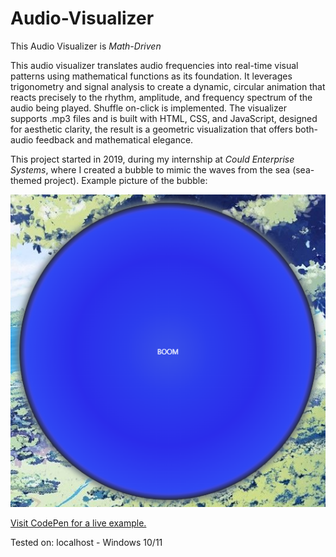 # Audio-Visualizer
This Audio Visualizer is *Math-Driven*

This audio visualizer translates audio frequencies into real-time visual patterns using mathematical functions as its foundation. 
It leverages trigonometry and signal analysis to create a dynamic, circular animation that reacts precisely to the rhythm, amplitude, and frequency spectrum of the audio being played. Shuffle on-click is implemented. 
The visualizer supports .mp3 files and is built with HTML, CSS, and JavaScript, designed for aesthetic clarity, the result is a geometric visualization that offers both- audio feedback and mathematical elegance.

This project started in 2019, during my internship at *Could Enterprise Systems*, where I created a bubble to mimic the waves from the sea (sea-themed project). 
Example picture of the bubble: 

![Preview](bubble.png)

[Visit CodePen for a live example.](https://codepen.io/Edijs-Gailis/pen/gbbVrbw)

Tested on: localhost - Windows 10/11
